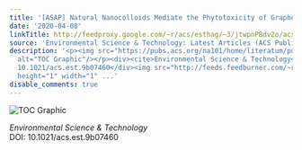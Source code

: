 ```yaml
---
title: '[ASAP] Natural Nanocolloids Mediate the Phytotoxicity of Graphene Oxide'
date: '2020-04-08'
linkTitle: http://feedproxy.google.com/~r/acs/esthag/~3/jtwpnPBdv2o/acs.est.9b07460
source: 'Environmental Science & Technology: Latest Articles (ACS Publications)'
description: '<p><img src="https://pubs.acs.org/na101/home/literatum/publisher/achs/journals/content/esthag/0/esthag.ahead-of-print/acs.est.9b07460/20200408/images/medium/es9b07460_0003.gif"
  alt="TOC Graphic"/></p><div><cite>Environmental Science & Technology</cite></div><div>DOI:
  10.1021/acs.est.9b07460</div><img src="http://feeds.feedburner.com/~r/acs/esthag/~4/jtwpnPBdv2o"
  height="1" width="1" ...'
disable_comments: true
---
```

<p><img src="https://pubs.acs.org/na101/home/literatum/publisher/achs/journals/content/esthag/0/esthag.ahead-of-print/acs.est.9b07460/20200408/images/medium/es9b07460_0003.gif" alt="TOC Graphic"/></p><div><cite>Environmental Science & Technology</cite></div><div>DOI: 10.1021/acs.est.9b07460</div><img src="http://feeds.feedburner.com/~r/acs/esthag/~4/jtwpnPBdv2o" height="1" width="1" ...